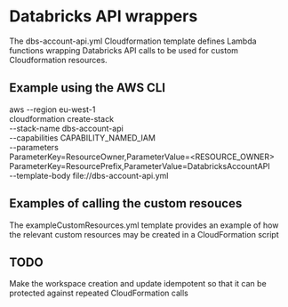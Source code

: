 # Databricks API wrappers

The dbs-account-api.yml Cloudformation template defines Lambda functions wrapping Databricks API calls to be used for custom Cloudformation resources.

## Example using the AWS CLI
aws --region eu-west-1 \
cloudformation create-stack \
--stack-name dbs-account-api \
--capabilities CAPABILITY_NAMED_IAM \
--parameters \
ParameterKey=ResourceOwner,ParameterValue=<RESOURCE_OWNER> \
ParameterKey=ResourcePrefix,ParameterValue=DatabricksAccountAPI \
--template-body file://dbs-account-api.yml

## Examples of calling the custom resouces
The exampleCustomResources.yml template provides an example of how the relevant custom resources may be created in a CloudFormation script

## TODO
Make the workspace creation and update idempotent so that it can be protected against repeated CloudFormation calls